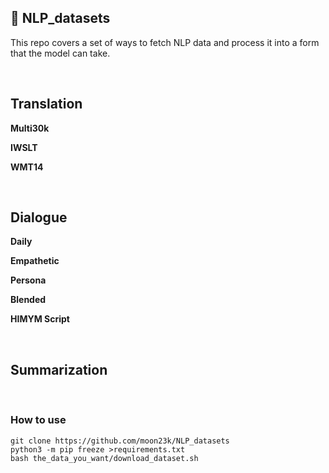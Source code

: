 ## 💾 NLP_datasets
This repo covers a set of ways to fetch NLP data and process it into a form that the model can take.

<br>

## Translation

**Multi30k**
<br>

**IWSLT**
<br>

**WMT14**

<br>


## Dialogue

**Daily**
<br>

**Empathetic**
<br>

**Persona**
<br>

**Blended**
<br>

**HIMYM Script**

<br>

## Summarization

<br>

### How to use
```
git clone https://github.com/moon23k/NLP_datasets
python3 -m pip freeze >requirements.txt
bash the_data_you_want/download_dataset.sh
```
